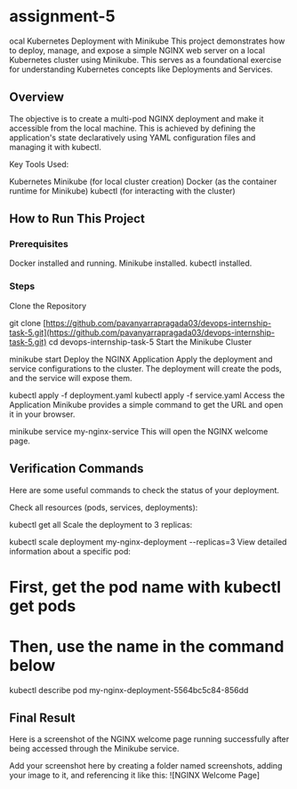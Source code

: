 # assignment-5
ocal Kubernetes Deployment with Minikube
This project demonstrates how to deploy, manage, and expose a simple NGINX web server on a local Kubernetes cluster using Minikube. This serves as a foundational exercise for understanding Kubernetes concepts like Deployments and Services.

## Overview
The objective is to create a multi-pod NGINX deployment and make it accessible from the local machine. This is achieved by defining the application's state declaratively using YAML configuration files and managing it with kubectl.

Key Tools Used:

Kubernetes
Minikube (for local cluster creation)
Docker (as the container runtime for Minikube)
kubectl (for interacting with the cluster)
## How to Run This Project
### Prerequisites
Docker installed and running.
Minikube installed.
kubectl installed.
### Steps
Clone the Repository

git clone [https://github.com/pavanyarrapragada03/devops-internship-task-5.git](https://github.com/pavanyarrapragada03/devops-internship-task-5.git)
cd devops-internship-task-5
Start the Minikube Cluster

minikube start
Deploy the NGINX Application Apply the deployment and service configurations to the cluster. The deployment will create the pods, and the service will expose them.

kubectl apply -f deployment.yaml
kubectl apply -f service.yaml
Access the Application Minikube provides a simple command to get the URL and open it in your browser.

minikube service my-nginx-service
This will open the NGINX welcome page.

## Verification Commands
Here are some useful commands to check the status of your deployment.

Check all resources (pods, services, deployments):

kubectl get all
Scale the deployment to 3 replicas:

kubectl scale deployment my-nginx-deployment --replicas=3
View detailed information about a specific pod:

# First, get the pod name with kubectl get pods
# Then, use the name in the command below
kubectl describe pod my-nginx-deployment-5564bc5c84-856dd
## Final Result
Here is a screenshot of the NGINX welcome page running successfully after being accessed through the Minikube service.

Add your screenshot here by creating a folder named screenshots, adding your image to it, and referencing it like this: ![NGINX Welcome Page]
